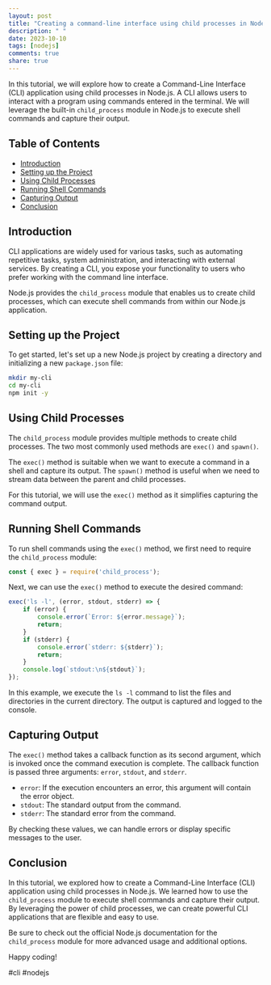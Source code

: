 ```yaml
---
layout: post
title: "Creating a command-line interface using child processes in Node.js"
description: " "
date: 2023-10-10
tags: [nodejs]
comments: true
share: true
---
```


In this tutorial, we will explore how to create a Command-Line Interface (CLI) application using child processes in Node.js. A CLI allows users to interact with a program using commands entered in the terminal. We will leverage the built-in `child_process` module in Node.js to execute shell commands and capture their output.

## Table of Contents

- [Introduction](#introduction)
- [Setting up the Project](#setting-up-the-project)
- [Using Child Processes](#using-child-processes)
- [Running Shell Commands](#running-shell-commands)
- [Capturing Output](#capturing-output)
- [Conclusion](#conclusion)

## Introduction

CLI applications are widely used for various tasks, such as automating repetitive tasks, system administration, and interacting with external services. By creating a CLI, you expose your functionality to users who prefer working with the command line interface.

Node.js provides the `child_process` module that enables us to create child processes, which can execute shell commands from within our Node.js application.

## Setting up the Project

To get started, let's set up a new Node.js project by creating a directory and initializing a new `package.json` file:

```bash
mkdir my-cli
cd my-cli
npm init -y
```

## Using Child Processes

The `child_process` module provides multiple methods to create child processes. The two most commonly used methods are `exec()` and `spawn()`. 

The `exec()` method is suitable when we want to execute a command in a shell and capture its output. The `spawn()` method is useful when we need to stream data between the parent and child processes.

For this tutorial, we will use the `exec()` method as it simplifies capturing the command output. 

## Running Shell Commands

To run shell commands using the `exec()` method, we first need to require the `child_process` module:

```javascript
const { exec } = require('child_process');
```

Next, we can use the `exec()` method to execute the desired command:

```javascript
exec('ls -l', (error, stdout, stderr) => {
    if (error) {
        console.error(`Error: ${error.message}`);
        return;
    }
    if (stderr) {
        console.error(`stderr: ${stderr}`);
        return;
    }
    console.log(`stdout:\n${stdout}`);
});
```

In this example, we execute the `ls -l` command to list the files and directories in the current directory. The output is captured and logged to the console.

## Capturing Output

The `exec()` method takes a callback function as its second argument, which is invoked once the command execution is complete. The callback function is passed three arguments: `error`, `stdout`, and `stderr`.

- `error`: If the execution encounters an error, this argument will contain the error object.
- `stdout`: The standard output from the command.
- `stderr`: The standard error from the command.

By checking these values, we can handle errors or display specific messages to the user.

## Conclusion

In this tutorial, we explored how to create a Command-Line Interface (CLI) application using child processes in Node.js. We learned how to use the `child_process` module to execute shell commands and capture their output. By leveraging the power of child processes, we can create powerful CLI applications that are flexible and easy to use.

Be sure to check out the official Node.js documentation for the `child_process` module for more advanced usage and additional options.

Happy coding!

#cli #nodejs